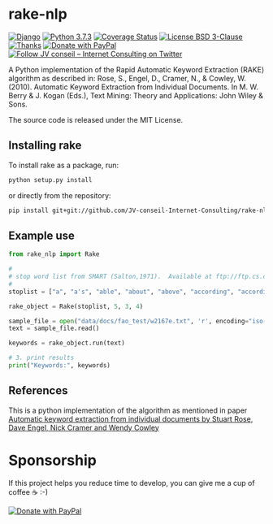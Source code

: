 # rake-nlp

[![Django](https://img.shields.io/badge/Django-2.2.3-green.svg)](https://www.djangoproject.com/weblog/2019/jul/01/security-releases/)
[![Python 3.7.3](https://img.shields.io/badge/python-3.7.3-green.svg)](https://www.python.org/)
[![Coverage Status](https://coveralls.io/repos/github/JV-conseil-Internet-Consulting/rake-nlp/badge.svg)](https://coveralls.io/github/JV-conseil-Internet-Consulting/rake-nlp)
[![License BSD 3-Clause](https://img.shields.io/badge/License-BSD%203--Clause-blue.svg)](LICENSE)
[![Thanks](https://img.shields.io/badge/Say%20Thanks-!-1EAEDB.svg)](https://saythanks.io/to/JV-conseil-Internet-Consulting)
[![Donate with PayPal](https://img.shields.io/badge/Donate-PayPal-green.svg)](https://www.paypal.com/cgi-bin/webscr?cmd=_s-xclick&hosted_button_id=P3DGL6EANDY96&source=url)
[![Follow JV conseil – Internet Consulting on Twitter](https://img.shields.io/twitter/follow/JVconseil.svg?style=social&logo=twitter)](https://twitter.com/JVconseil)


A Python implementation of the Rapid Automatic Keyword Extraction (RAKE) algorithm as described in: Rose, S., Engel, D., Cramer, N., & Cowley, W. (2010). Automatic Keyword Extraction from Individual Documents. In M. W. Berry & J. Kogan (Eds.), Text Mining: Theory and Applications: John Wiley & Sons.

The source code is released under the MIT License.

## Installing rake

To install rake as a package, run:

```bash
python setup.py install
```

or directly from the repository:

```bash
pip install git+git://github.com/JV-conseil-Internet-Consulting/rake-nlp
```

## Example use

```python
from rake_nlp import Rake

#
# stop word list from SMART (Salton,1971).  Available at ftp://ftp.cs.cornell.edu/pub/smart/english.stop
#
stoplist = ["a", "a's", "able", "about", "above", "according", "accordingly", "across", "actually", "after", "afterwards", "again", "against", "ain't", "all", "allow", "allows", "almost", "alone", "along", "already", "also", "although", "always", "am", "among", "amongst", "an", "and", "another", "any", "anybody", "anyhow", "anyone", "anything", "anyway", "anyways", "anywhere", "apart", "appear", "appreciate", "appropriate", "are", "aren't", "around", "as", "aside", "ask", "asking", "associated", "at", "available", "away", "awfully", "b", "be", "became", "because", "become", "becomes", "becoming", "been", "before", "beforehand", "behind", "being", "believe", "below", "beside", "besides", "best", "better", "between", "beyond", "both", "brief", "but", "by", "c", "c'mon", "c's", "came", "can", "can't", "cannot", "cant", "cause", "causes", "certain", "certainly", "changes", "clearly", "co", "com", "come", "comes", "concerning", "consequently", "consider", "considering", "contain", "containing", "contains", "corresponding", "could", "couldn't", "course", "currently", "d", "definitely", "described", "despite", "did", "didn't", "different", "do", "does", "doesn't", "doing", "don't", "done", "down", "downwards", "during", "e", "each", "edu", "eg", "eight", "either", "else", "elsewhere", "enough", "entirely", "especially", "et", "etc", "even", "ever", "every", "everybody", "everyone", "everything", "everywhere", "ex", "exactly", "example", "except", "f", "far", "few", "fifth", "first", "five", "followed", "following", "follows", "for", "former", "formerly", "forth", "four", "from", "further", "furthermore", "g", "get", "gets", "getting", "given", "gives", "go", "goes", "going", "gone", "got", "gotten", "greetings", "h", "had", "hadn't", "happens", "hardly", "has", "hasn't", "have", "haven't", "having", "he", "he's", "hello", "help", "hence", "her", "here", "here's", "hereafter", "hereby", "herein", "hereupon", "hers", "herself", "hi", "him", "himself", "his", "hither", "hopefully", "how", "howbeit", "however", "i", "i'd", "i'll", "i'm", "i've", "ie", "if", "ignored", "immediate", "in", "inasmuch", "inc", "indeed", "indicate", "indicated", "indicates", "inner", "insofar", "instead", "into", "inward", "is", "isn't", "it", "it'd", "it'll", "it's", "its", "itself", "j", "just", "k", "keep", "keeps", "kept", "know", "knows", "known", "l", "last", "lately", "later", "latter", "latterly", "least", "less", "lest", "let", "let's", "like", "liked", "likely", "little", "look", "looking", "looks", "ltd", "m", "mainly", "many", "may", "maybe", "me", "mean", "meanwhile", "merely", "might", "more", "moreover", "most", "mostly", "much", "must", "my", "myself", "n", "name", "namely", "nd", "near", "nearly", "necessary", "need", "needs", "neither", "never", "nevertheless", "new", "next", "nine", "no", "nobody", "non", "none", "noone", "nor", "normally", "not", "nothing", "novel", "now", "nowhere", "o", "obviously", "of", "off", "often", "oh", "ok", "okay", "old", "on", "once", "one", "ones", "only", "onto", "or", "other", "others", "otherwise", "ought", "our", "ours", "ourselves", "out", "outside", "over", "overall", "own", "p", "particular", "particularly", "per", "perhaps", "placed", "please", "plus", "possible", "presumably", "probably", "provides", "q", "que", "quite", "qv", "r", "rather", "rd", "re", "really", "reasonably", "regarding", "regardless", "regards", "relatively", "respectively", "right", "s", "said", "same", "saw", "say", "saying", "says", "second", "secondly", "see", "seeing", "seem", "seemed", "seeming", "seems", "seen", "self", "selves", "sensible", "sent", "serious", "seriously", "seven", "several", "shall", "she", "should", "shouldn't", "since", "six", "so", "some", "somebody", "somehow", "someone", "something", "sometime", "sometimes", "somewhat", "somewhere", "soon", "sorry", "specified", "specify", "specifying", "still", "sub", "such", "sup", "sure", "t", "t's", "take", "taken", "tell", "tends", "th", "than", "thank", "thanks", "thanx", "that", "that's", "thats", "the", "their", "theirs", "them", "themselves", "then", "thence", "there", "there's", "thereafter", "thereby", "therefore", "therein", "theres", "thereupon", "these", "they", "they'd", "they'll", "they're", "they've", "think", "third", "this", "thorough", "thoroughly", "those", "though", "three", "through", "throughout", "thru", "thus", "to", "together", "too", "took", "toward", "towards", "tried", "tries", "truly", "try", "trying", "twice", "two", "u", "un", "under", "unfortunately", "unless", "unlikely", "until", "unto", "up", "upon", "us", "use", "used", "useful", "uses", "using", "usually", "uucp", "v", "value", "various", "very", "via", "viz", "vs", "w", "want", "wants", "was", "wasn't", "way", "we", "we'd", "we'll", "we're", "we've", "welcome", "well", "went", "were", "weren't", "what", "what's", "whatever", "when", "whence", "whenever", "where", "where's", "whereafter", "whereas", "whereby", "wherein", "whereupon", "wherever", "whether", "which", "while", "whither", "who", "who's", "whoever", "whole", "whom", "whose", "why", "will", "willing", "wish", "with", "within", "without", "won't", "wonder", "would", "would", "wouldn't", "x", "y", "yes", "yet", "you", "you'd", "you'll", "you're", "you've", "your", "yours", "yourself", "yourselves", "z", "zero"]

rake_object = Rake(stoplist, 5, 3, 4)

sample_file = open("data/docs/fao_test/w2167e.txt", 'r', encoding="iso-8859-1")
text = sample_file.read()

keywords = rake_object.run(text)

# 3. print results
print("Keywords:", keywords)
```

## References

This is a python implementation of the algorithm as mentioned in paper [Automatic keyword extraction from individual documents by Stuart Rose, Dave Engel, Nick Cramer and Wendy Cowley](https://www.researchgate.net/profile/Stuart_Rose/publication/227988510_Automatic_Keyword_Extraction_from_Individual_Documents/links/55071c570cf27e990e04c8bb.pdf)


# Sponsorship

If this project helps you reduce time to develop, you can give me a cup of coffee ☕️ :-)

[![Donate with PayPal](https://www.paypalobjects.com/en_US/FR/i/btn/btn_donateCC_LG.gif)](https://www.paypal.com/cgi-bin/webscr?cmd=_s-xclick&hosted_button_id=P3DGL6EANDY96&source=url)